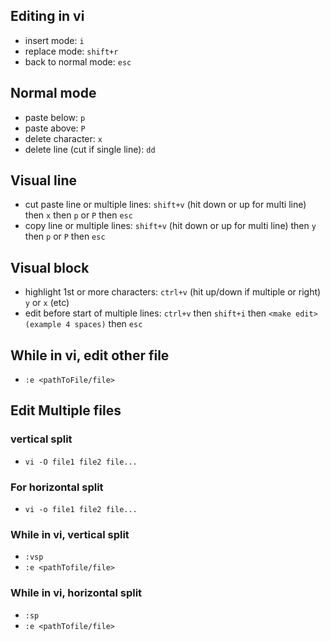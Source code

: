 ## Editing in vi 

- insert mode: `i`
- replace mode: `shift+r`
- back to normal mode: `esc`

## Normal mode

- paste below: `p` 
- paste above: `P`
- delete character: `x`
- delete line (cut if single line): `dd`


## Visual line
 
- cut paste line or multiple lines: `shift+v` (hit down or up for multi line) then `x` then `p` or `P` then `esc`  
- copy line or multiple lines: `shift+v` (hit down or up for multi line) then `y` then `p` or `P` then `esc`  


## Visual block

- highlight 1st or more characters: `ctrl+v` (hit up/down if multiple or right) `y` or `x` (etc)
- edit before start of multiple lines: `ctrl+v` then `shift+i` then `<make edit> (example 4 spaces)` then `esc`


## While in vi, edit other file

- `:e <pathToFile/file>`


## Edit Multiple files

### vertical split

- `vi -O file1 file2 file...`

### For horizontal split

- `vi -o file1 file2 file...`

### While in vi, vertical split

- `:vsp`
- `:e <pathTofile/file>`

### While in vi, horizontal split

- `:sp`
- `:e <pathTofile/file>`

